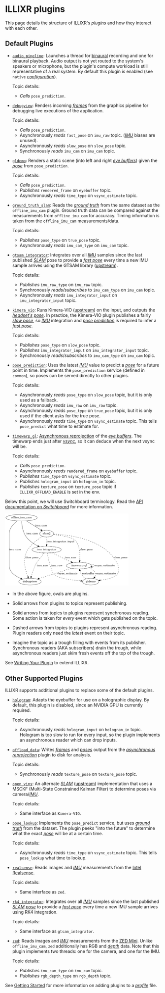 # ILLIXR plugins

This page details the structure of ILLIXR's [_plugins_][41] and how they interact with each other.

## Default Plugins

-   [`audio_pipeline`][8]:
    Launches a thread for [binaural][19] recording and one for binaural playback.
    Audio output is not yet routed to the system's speakers or microphone,
    but the plugin's compute workload is still representative of a real system.
    By default this plugin is enabled (see `native` [_configuration_][40]).

    Topic details:

    -   *Calls* `pose_prediction`.

-   [`debugview`][7]:
    Renders incoming [_frames_][34] from the graphics pipeline for debugging live executions of the application.

    Topic details:

    -   *Calls* `pose_prediction`.
    -   Asynchronously *reads* `fast_pose` on `imu_raw` topic. ([_IMU_][36] biases are unused).
    -   Asynchronously *reads* `slow_pose` on `slow_pose` topic.
    -   Synchronously *reads* `imu_cam` on `imu_cam` topic.

-   [`gldemo`][5]:
    Renders a static scene (into left and right [_eye buffers_][34]) given the [_pose_][37]
    from `pose_prediction`.

    Topic details:

    -   *Calls* `pose_prediction`.
    -   *Publishes* `rendered_frame` on `eyebuffer` topic.
    -   Asynchronously *reads* `time_type` on `vsync_estimate` topic.

-   [`ground_truth_slam`][3]:
    Reads the [_ground truth_][34] from the same dataset as the `offline_imu_cam` plugin.
    Ground truth data can be compared against the measurements from `offline_imu_cam` for accuracy.
    Timing information is taken from the `offline_imu_cam` measurements/data.

    Topic details:

    -   *Publishes* `pose_type` on `true_pose` topic.
    -   Asynchronously *reads* `imu_cam_type` on `imu_cam` topic.

-   [`gtsam_integrator`][12]:
    Integrates over all [_IMU_][36] samples since the last published [_SLAM_][39] pose to provide a
    [_fast pose_][37] every time a new IMU sample arrives using the GTSAM library ([upstream][11]).

    Topic details:

    -   *Publishes* `imu_raw_type` on `imu_raw` topic.
    -   Synchronously *reads/subscribes* to `imu_cam_type` on `imu_cam` topic.
    -   Asynchronously *reads* `imu_integrator_input` on `imu_integrator_input` topic.
  
-   [`kimera_vio`][10]:
    Runs Kimera-VIO ([upstream][1]) on the input, and outputs the [_headset's_][38] [_pose_][37].
    In practice, the Kimera-VIO plugin publishes a fairly [_slow pose_][37], so [_IMU_][36] integration
        and [_pose prediction_][37] is required to infer a [_fast pose_][37].

    Topic details:

    -   *Publishes* `pose_type` on `slow_pose` topic.
    -   *Publishes* `imu_integrator_input` on `imu_integrator_input` topic.
    -   Synchronously *reads*/*subscribes* to `imu_cam_type` on `imu_cam` topic.


-   [`pose_prediction`][17]:
    Uses the latest [_IMU_][36] value to predict a [_pose_][37] for a future point in time.
    Implements the `pose_prediction` service (defined in `common`),
        so poses can be served directly to other plugins.

    Topic details:

    -   Asynchronously *reads* `pose_type` on `slow_pose` topic,
            but it is only used as a fallback.
    -   Asynchronously *reads* `imu_raw` on `imu_raw` topic.
    -   Asynchronously *reads* `pose_type` on `true_pose` topic,
            but it is only used if the client asks for the true pose.
    -   Asynchronously *reads* `time_type` on `vsync_estimate` topic.
        This tells `pose_predict` what time to estimate for.

-   [`timewarp_gl`][6]:
    [Asynchronous reprojection][35] of the [_eye buffers_][34].
    The timewarp ends just after [_vsync_][34], so it can deduce when the next vsync will be.

    Topic details:

    -   *Calls* `pose_prediction`.
    -   Asynchronously *reads* `rendered_frame` on `eyebuffer` topic.
    -   *Publishes* `time_type` on `vsync_estimate` topic.
    -   *Publishes* `hologram_input` on `hologram_in` topic.
    -   *Publishes* `texture_pose` on `texture_pose` topic if `ILLIXR_OFFLOAD_ENABLE` is set in the env.

Below this point, we will use Switchboard terminology.
Read the [API documentation on _Switchboard_][32] for more information.

<img
    src="../images/dataflow.dot.png"
    alt ="ILLIXR dataflow graph, showing switchboard communication"
    style="width: 400px;"
/>

-   In the above figure, ovals are plugins.

-   Solid arrows from plugins to topics represent publishing.

-   Solid arrows from topics to plugins represent synchronous reading.
    Some action is taken for _every_ event which gets published on the topic.

-   Dashed arrows from topics to plugins represent asynchronous reading.
    Plugin readers only need the _latest_ event on their topic.

-   Imagine the topic as a trough filling with events from its publisher.
    Synchronous readers (AKA subscribers) drain the trough,
        while asynchronous readers just skim fresh events off the top of the trough.

See [Writing Your Plugin][30] to extend ILLIXR.


## Other Supported Plugins
ILLIXR supports additional plugins to replace some of the default plugins.

-   [`hologram`][9]:
    Adapts the eyebuffer for use on a holographic display.
    By default, this plugin is disabled, since an NVIDIA GPU is currently required.

    Topic details:

    -   Asynchronously *reads* `hologram_input` on `hologram_in` topic.
        Hologram is too slow to run for every input,
            so the plugin implements an asynchronous reader which can drop inputs.

-   [`offload_data`][21]:
    Writes [_frames_][34] and [_poses_][37] output from the [_asynchronous reprojection_][35] plugin to disk for analysis.

    Topic details:

    -   Synchronously *reads* `texture_pose` on `texture_pose` topic.

-   [`open_vins`][4]:
    An alternate [_SLAM_][39] ([upstream][18]) implementation that uses a MSCKF
        (Multi-State Constrained Kalman Filter) to determine poses via camera/[_IMU_][36].

    Topic details:

    -   Same interface as `Kimera-VIO`.

-   [`pose_lookup`][20]:
    Implements the `pose_predict` service, but uses [_ground truth_][33] from the dataset.
    The plugin peeks "into the future" to determine what the exact [_pose_][37] will be at a certain time.

    Topic details:

    -   Asynchronously *reads* `time_type` on `vsync_estimate` topic.
        This tells `pose_lookup` what time to lookup.

-   [`realsense`][23]:
    Reads images and [_IMU_][36] measurements from the [Intel Realsense][25].

    Topic details:

    -   Same interface as `zed`.

-   [`rk4_integrator`][16]:
    Integrates over all [_IMU_][36] samples since the last published [_SLAM_][39] [_pose_][37] to
        provide a [_fast pose_][37] every time a new IMU sample arrives using RK4 integration.

    Topic details:

    -   Same interface as `gtsam_integrator`.

-   [`zed`][22]:
    Reads images and [_IMU_][36] measurements from the [ZED Mini][24].
    Unlike `offline_imu_cam`, `zed` additionally has RGB and [_depth_][34] data.
    Note that this plugin implements two threads: one for the camera, and one for the IMU.

    Topic details:

    -   *Publishes* `imu_cam_type` on `imu_cam` topic.
    -   *Publishes* `rgb_depth_type` on `rgb_depth` topic.

See [Getting Started][31] for more information on adding plugins to a [_profile_][40] file.


[//]: # (- References -)

[1]:    https://github.com/MIT-SPARK/Kimera-VIO
[2]:    https://github.com/ILLIXR/ILLIXR/tree/master/offline_imu_cam
[3]:    https://github.com/ILLIXR/ILLIXR/tree/master/ground_truth_slam
[4]:    https://github.com/ILLIXR/open_vins
[5]:    https://github.com/ILLIXR/ILLIXR/tree/master/gldemo
[6]:    https://github.com/ILLIXR/ILLIXR/tree/master/timewarp_gl
[7]:    https://github.com/ILLIXR/ILLIXR/tree/master/debugview
[8]:    https://github.com/ILLIXR/audio_pipeline/tree/illixr-integration
[9]:    https://github.com/ILLIXR/HOTlab/tree/illixr-integration
[10]:   https://github.com/ILLIXR/Kimera-VIO
[11]:   https://gtsam.org/
[12]:   https://github.com/ILLIXR/ILLIXR/tree/master/gtsam_integrator
[16]:   https://github.com/ILLIXR/ILLIXR/tree/master/rk4_integrator
[17]:   https://github.com/ILLIXR/ILLIXR/tree/master/pose_prediction
[18]:   https://docs.openvins.com
[19]:   https://en.wikipedia.org/wiki/Binaural_recording
[20]:   https://github.com/ILLIXR/ILLIXR/tree/master/pose_lookup
[21]:   https://github.com/ILLIXR/ILLIXR/tree/master/offload_data
[22]:   https://github.com/ILLIXR/ILLIXR/tree/master/zed
[23]:   https://github.com/ILLIXR/ILLIXR/tree/master/realsense
[24]:   https://www.stereolabs.com/zed-mini
[25]:   https://www.intelrealsense.com/depth-camera-d435

[//]: # (- Internal -)

[30]:   writing_your_plugin.md
[31]:   getting_started.md
[32]:   api/html/classILLIXR_1_1switchboard.html
[33]:   glossary.md#ground-truth
[34]:   glossary.md#framebuffer
[35]:   glossary.md#asynchronous-reprojection
[36]:   glossary.md#inertial-measurement-unit
[37]:   glossary.md#pose
[38]:   glossary.md#head-mounted-display
[39]:   glossary.md#simultaneous-localization-and-mapping
[40]:   glossary.md#profile
[41]:   glossary.md#plugin
